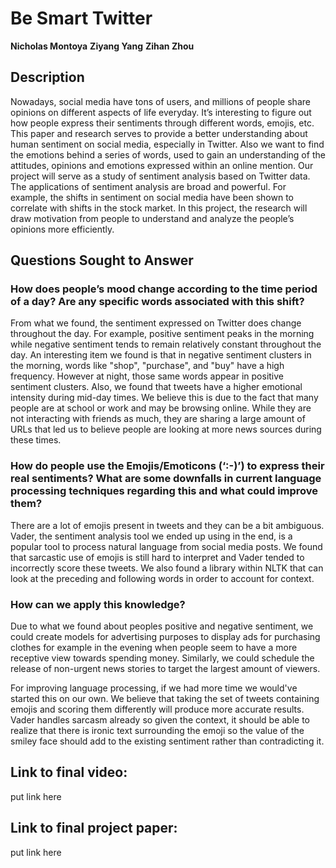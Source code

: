 # Be Smart Twitter
**Nicholas Montoya**
**Ziyang Yang**
**Zihan Zhou**

## Description
Nowadays, social media have tons of users, and millions of people share opinions on different aspects of life everyday. It’s interesting to figure out how people express their sentiments through different words, emojis, etc. This paper and research serves to provide a better understanding about human sentiment on social media, especially in Twitter. Also we want to find the emotions behind a series of words, used to gain an understanding of the attitudes, opinions and emotions expressed within an online mention.
Our project will serve as a study of sentiment analysis based on Twitter data. The applications of sentiment analysis are broad and powerful. For example, the shifts in sentiment on social media have been shown to correlate with shifts in the stock market. In this project, the research will draw motivation from people to understand and analyze the people’s opinions more efficiently.

## Questions Sought to Answer

### How does people’s mood change according to the time period of a day?  Are any specific words associated with this shift?

From what we found, the sentiment expressed on Twitter does change throughout the day. For example, positive sentiment peaks in the morning while negative sentiment tends to remain relatively constant throughout the day. An interesting item we found is that in negative sentiment clusters in the morning, words like "shop", "purchase", and "buy" have a high frequency. However at night, those same words appear in positive sentiment clusters. Also, we found that tweets have a higher emotional intensity during mid-day times. We believe this is due to the fact that many people are at school or work and may be browsing online. While they are not interacting with friends as much, they are sharing a large amount of URLs that led us to believe people are looking at more news sources during these times.

### How do people use the Emojis/Emoticons (‘:-)’) to express their real sentiments? What are some downfalls in current language processing techniques regarding this and what could improve them?

There are a lot of emojis present in tweets and they can be a bit ambiguous. Vader, the sentiment analysis tool we ended up using in the end, is a popular tool to process natural language from social media posts. We found that sarcastic use of emojis is still hard to interpret and Vader tended to incorrectly score these tweets. We also found a library within NLTK that can look at the preceding and following words in order to account for context.

### How can we apply this knowledge?
Due to what we found about peoples positive and negative sentiment, we could create models for advertising purposes to display ads for purchasing clothes for example in the evening when people seem to have a more receptive view towards spending money. Similarly, we could schedule the release of non-urgent news stories to target the largest amount of viewers.

For improving language processing, if we had more time we would've started this on our own. We believe that taking the set of tweets containing emojis and scoring them differently will produce more accurate results. Vader handles sarcasm already so given the context, it should be able to realize that there is ironic text surrounding the emoji so the value of the smiley face should add to the existing sentiment rather than contradicting it.

## Link to final video:
put link here

## Link to final project paper:
put link here
